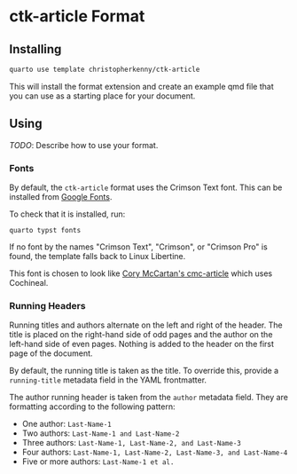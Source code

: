 # ctk-article Format

## Installing

```bash
quarto use template christopherkenny/ctk-article
```

This will install the format extension and create an example qmd file
that you can use as a starting place for your document.

## Using

_TODO_: Describe how to use your format.

### Fonts

By default, the `ctk-article` format uses the Crimson Text font. This can be installed from [Google Fonts](https://fonts.google.com/specimen/Crimson+Text).

To check that it is installed, run:

```
quarto typst fonts
```

If no font by the names "Crimson Text", "Crimson", or "Crimson Pro" is found, the template falls back to Linux Libertine.

This font is chosen to look like [Cory McCartan's cmc-article](https://github.com/corymccartan/cmc-article) which uses Cochineal.

### Running Headers

Running titles and authors alternate on the left and right of the header. 
The title is placed on the right-hand side of odd pages and the author on the left-hand side of even pages.
Nothing is added to the header on the first page of the document.

By default, the running title is taken as the title. To override this, provide a `running-title` metadata field in the YAML frontmatter.

The author running header is taken from the `author` metadata field. They are formatting according to the following pattern:

- One author: `Last-Name-1`
- Two authors: `Last-Name-1 and Last-Name-2`
- Three authors: `Last-Name-1, Last-Name-2, and Last-Name-3`
- Four authors: `Last-Name-1, Last-Name-2, Last-Name-3, and Last-Name-4`
- Five or more authors: `Last-Name-1 et al.`



